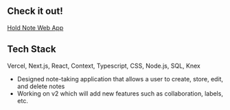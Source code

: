 ## Check it out!

[Hold Note Web App](https://next-notes-app-eta.vercel.app/)

## Tech Stack

Vercel, Next.js, React, Context, Typescript, CSS, Node.js, SQL, Knex

- Designed note-taking application that allows a user to create, store, edit, and delete notes
- Working on v2 which will add new features such as collaboration, labels, etc.
